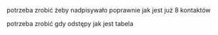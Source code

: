 potrzeba zrobić żeby nadpisywało poprawnie jak jest już 8 kontaktów

potrzeba zrobić gdy odstępy jak jest tabela
